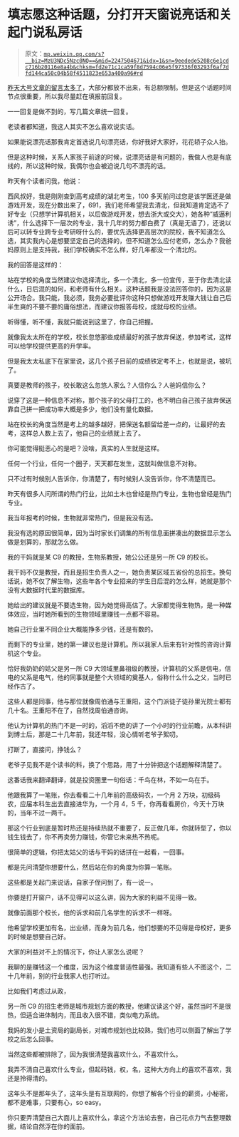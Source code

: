 # 填志愿这种话题，分打开天窗说亮话和关起门说私房话

> 原文：[`mp.weixin.qq.com/s?__biz=MzU3NDc5Nzc0NQ==&mid=2247504671&idx=1&sn=9eedede5208c6e1cdc716b20116e8a4b&chksm=fd2e71c1ca59f8d7594c06e5f97336f03293f6af7dfd144ca50c04b58f4511823e653a400a96#rd`](http://mp.weixin.qq.com/s?__biz=MzU3NDc5Nzc0NQ==&mid=2247504671&idx=1&sn=9eedede5208c6e1cdc716b20116e8a4b&chksm=fd2e71c1ca59f8d7594c06e5f97336f03293f6af7dfd144ca50c04b58f4511823e653a400a96#rd)

[昨天大号文章的留言太多了](https://mp.weixin.qq.com/s?__biz=MzU0MjYwNDU2Mw==&mid=2247499638&idx=1&sn=b12afe26fe9da429817b94d1b46403e3&chksm=fb1a930acc6d1a1c80060435e188d7b328417623fb41d274fdfc73fd43a4c81672cf2834a57f&token=1886378750&lang=zh_CN&scene=21#wechat_redirect)，大部分都放不出来，有总额限制。但是这个话题时间节点很重要，所以我尽量赶在填报前回复。 

一一回复是做不到的，写几篇文章统一回复。

老读者都知道，我这人其实不怎么喜欢说实话。 

如果能说漂亮话那我肯定首选说几句漂亮话，你好我好大家好，花花轿子众人抬。 

但是这种时候，关系人家孩子前途的时候，说漂亮话是有问题的，我做人也是有底线的，所以这种时候，我偶尔也会被迫说几句不漂亮的话。 

昨天有个读者问我，他说： 

西风叔好，我是刚刚查到高考成绩的湖北考生，100 多天前问过您是该学医还是做游戏开发，现在分数出来了，691，我们老师希望我去清北，但我知道肯定选不了好专业（只想学计算机相关，以后做游戏开发，想去浙大或交大），她各种“威逼利诱”，什么选择下一层次的专业，我十几年的努力都白费了（真是无语了），还说以后可以转专业跨专业考研呀什么的，要优先选择更高层次的院校，我不知道怎么选，其实我内心是想要坚定自己的选择的，但不知道怎么应付老师，怎么办？我爸妈原则上是支持我，我们学校确实不怎么样，好几年都没一个清北的。

我的回答是这样的： 

站在学校的角度当然建议你选择清北，多一个清北，多一份宣传，至于你去清北读什么，日后混的如何，和老师有什么相关。这种话题我是没法回答你的，因为这是公开场合。我只能，我必须，我务必要批评你这种只想做游戏开发赚大钱让自己后半生爽的不要不要的庸俗想法，而建议你报答母校，成就母校的业绩。

听得懂，听不懂，我就只能说到这里了，你自己把握。

就像我太太所在的学校，校长忽悠那些成绩最好的孩子放弃保送，参加考试，这样可以给学校提供更高的升学率。 

但是我太太私底下在家里说，这几个孩子目前的成绩铁定考不上，也就是说，被坑了。 

真要是教师的孩子，校长敢这么忽悠人家么？人信你么？人爸妈信你么？ 

说穿了这是一种信息不对称，那个孩子的父母打工的，也不明白自己孩子放弃保送靠自己拼一把成功率大概是多少，他们没有量化数据。 

站在校长的角度当然是考上的越多越好，把保送名额留给差一点的，让最好的去考，这样总人数上去了，他自己的业绩就上去了。 

你可能觉得挺恶心的是吧？没啥，真实的人生就是这样。

任何一个行业，任何一个圈子，天天都在发生，这就叫做信息不对称。 

只不过有时候别人告诉你，你清楚了，有时候别人没告诉你，你不清楚而已。

昨天有很多人问所谓的热门行业，比如土木也曾经是热门专业，生物也曾经是热门专业。 

我当年报考的时候，生物就非常热门，但是我没有选。 

我没有选的原因很简单，因为当时家长们调集的所有信息面拼凑出的数据显示怎么做是划算的，那就怎么做。 

我的干妈就是某 C9 的教授，生物系教授，她公公还是另一所 C9 的校长。 

我干妈不仅是教授，而且是招生负责人之一，她负责某区域五省份的总招生。换句话说，她不仅了解生物，这些年各个专业招来的学生日后混的怎么样，她就是那个没有大数据时代里的数据库。

她给出的建议就是不要选生物，因为她觉得高估了。大家都觉得生物热，是一种媒体效应，当时她所看到的生物领域里赚钱一点都不容易。 

她自己行业里不同企业大概能挣多少钱，还是有数的。

而剩下的专业里，她的第一建议也是计算机。所以我家人后来有针对性的咨询计算机这个专业。

恰好我奶奶的姑父是另一所 C9 大领域里鼻祖级的教授，计算机的父系是信电，信电的父系是电气，他的同事就是整个大领域的奠基人，俗称什么什么之父，当时已经作古了。

这些人都是同事，他与那位就像周伯通与王重阳，这个门派徒子徒孙里光院士都有几十名。王重阳不在了，自然找周伯通咨询。 

他认为计算机的热门不是一时的，滔滔不绝的讲了一个小时的行业前瞻，从本科讲到博士后，那是二十几年前，我还年轻，没心情听老爷子絮叨。 

打断了，直接问，挣钱么？ 

老爷子见我不是个读书的料，换了个思路，用了十分钟把这个话题解释清楚了。 

这番话我来翻译翻译，就是投资圈里一句俗话：千鸟在林，不如一鸟在手。 

他跟我算了一笔账，你去看看二十几年前的高级码农，一个月 2 万块，初级码农，应届本科生出去直接进华为，一个月 4，5 千，你再看看房价，今天十万块的，当年不过一两千。

那这个行业到底是暂时热还是持续热就不重要了，反正做几年，你就转型了，你以钱生钱去了，你不再卖劳力赚钱，你管它未来热不热呢。 

很简单的逻辑，你把太姑父的话与干妈的话拼在一起看，一回事。 

都是先问清楚你想要什么，然后站在你的角度为你算一笔账。

这些都是关起门来说话，自家子侄问到了，有一说一。 

你要是打开窗户，话不见得可以这么讲，因为大家的利益不见得一致。 

就像前面那个校长，他的诉求和前几名学生的诉求不一样呀。

他希望学校更加有名，出业绩，而身为前几名，他们想要的不见得是母校好，更多的时候是想要自己好。 

大家的利益对不上的情况下，你让人家怎么说呢？ 

我聊的是赚钱这一个维度，因为这个维度普适性最强。我知道有些人不图这个，二十几年前，别的行业我家人也打听过。

比如我们考虑过从政， 

另一所 C9 的招生老师是城市规划方面的教授，他建议读这个好，虽然当时不是很热，但适合进体制内，而且收入很不错，类似电力系统。 

我妈的发小是土资局的副局长，对城市规划也比较熟，我们也可以侧面了解出了学校之后怎么回事。

当然这些都被排除了，因为我很清楚我喜欢什么，不喜欢什么。 

我弄不清自己喜欢什么专业，但起码钱，权，名，这种大方向上的喜欢不喜欢，我还是拎得清的。

这年头不是那年头了，这年头是有互联网的，你想了解各个行业的薪资，小秘密，都不是难事，只要有心，so easy。

你只要弄清楚自己大面儿上喜欢什么，拿这个方法论去套，自己花点力气去整理数据，结论自然浮在你的面前。